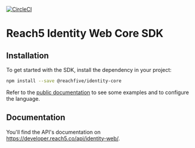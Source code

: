 [![CircleCI](https://circleci.com/gh/ReachFive/identity-web-core-sdk/tree/master.svg?style=svg)](https://circleci.com/gh/ReachFive/identity-web-core-sdk/tree/master)

# Reach5 Identity Web Core SDK

## Installation

To get started with the SDK, install the dependency in your project:

```sh
npm install --save @reachfive/identity-core
```

Refer to the [public documentation](https://developer.reach5.co/guides/installation/web) to see some examples and to configure the language.

## Documentation

You'll find the API's documentation on https://developer.reach5.co/api/identity-web/.
